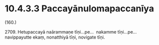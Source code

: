 # 10.4.3.3 Paccayānulomapaccanīya

(160.)

2709\. Hetupaccayā naārammaṇe tīṇi…pe…  nakamme tīṇi…pe…  navippayutte ekaṃ, nonatthiyā tīṇi, novigate tīṇi.
